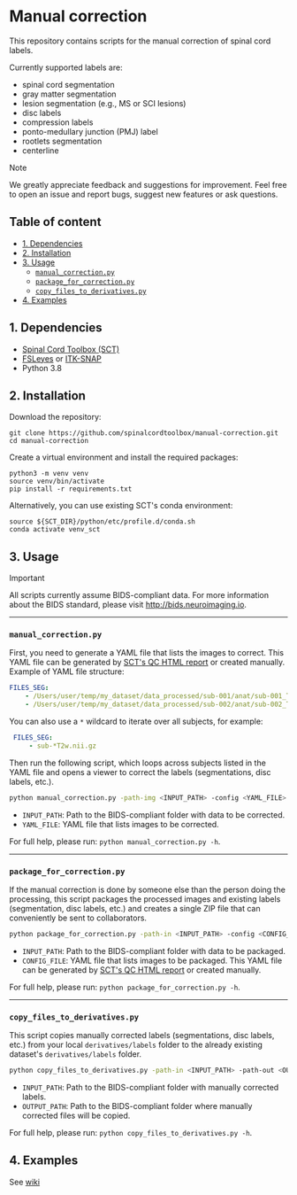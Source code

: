 # Manual correction

This repository contains scripts for the manual correction of spinal cord labels. 

Currently supported labels are: 
- spinal cord segmentation
- gray matter segmentation
- lesion segmentation (e.g., MS or SCI lesions)
- disc labels
- compression labels
- ponto-medullary junction (PMJ) label
- rootlets segmentation
- centerline

> [!NOTE]
> We greatly appreciate feedback and suggestions for improvement. Feel free to open an issue and report bugs, suggest new features or ask questions.

## Table of content
* [1. Dependencies](#1-dependencies)
* [2. Installation](#2-installation)
* [3. Usage](#3-usage)
    * [`manual_correction.py`](#manual_correctionpy)
    * [`package_for_correction.py`](#package_for_correctionpy)
    * [`copy_files_to_derivatives.py`](#copy_files_to_derivativespy)
* [4. Examples](#4-examples)

## 1. Dependencies

- [Spinal Cord Toolbox (SCT)](https://github.com/neuropoly/spinalcordtoolbox)
- [FSLeyes](https://fsl.fmrib.ox.ac.uk/fsl/fslwiki/FSLeyes) or [ITK-SNAP](http://www.itksnap.org)
- Python 3.8

## 2. Installation

Download the repository:

```console
git clone https://github.com/spinalcordtoolbox/manual-correction.git
cd manual-correction
```

Create a virtual environment and install the required packages:

```console
python3 -m venv venv
source venv/bin/activate
pip install -r requirements.txt
```

Alternatively, you can use existing SCT's conda environment:

```console
source ${SCT_DIR}/python/etc/profile.d/conda.sh
conda activate venv_sct
```

## 3. Usage

> [!Important]
> All scripts currently assume BIDS-compliant data. For more information about the BIDS standard, please visit http://bids.neuroimaging.io.

---

### `manual_correction.py`

First, you need to generate a YAML file that lists the images to correct. This YAML file can be generated by [SCT's QC HTML report](https://spinalcordtoolbox.com/overview/concepts/inspecting-results-qc-fsleyes.html#how-do-i-use-the-qc-report) or created manually. 
Example of YAML file structure:
```yaml
FILES_SEG:
    - /Users/user/temp/my_dataset/data_processed/sub-001/anat/sub-001_T1w.nii.gz
    - /Users/user/temp/my_dataset/data_processed/sub-002/anat/sub-002_T1w.nii.gz
```

You can also use a `*` wildcard to iterate over all subjects, for example:
```yaml
 FILES_SEG:
     - sub-*T2w.nii.gz
```

Then run the following script, which loops across subjects listed in the YAML file and opens a viewer to correct the labels (segmentations, disc labels, etc.). 

```bash
python manual_correction.py -path-img <INPUT_PATH> -config <YAML_FILE>
```

- `INPUT_PATH`: Path to the BIDS-compliant folder with data to be corrected.
- `YAML_FILE`: YAML file that lists images to be corrected.  

For full help, please run: `python manual_correction.py -h`.

---

### `package_for_correction.py`

If the manual correction is done by someone else than the person doing the processing, this script packages the processed images and existing labels (segmentation, disc labels, etc.) and creates a single ZIP file that can conveniently be sent to collaborators.

```bash
python package_for_correction.py -path-in <INPUT_PATH> -config <CONFIG_FILE>
```

- `INPUT_PATH`: Path to the BIDS-compliant folder with data to be packaged.
- `CONFIG_FILE`: YAML file that lists images to be packaged. This YAML file can be generated by [SCT's QC HTML report](https://spinalcordtoolbox.com/overview/concepts/inspecting-results-qc-fsleyes.html#how-do-i-use-the-qc-report) or created manually. 

For full help, please run: `python package_for_correction.py -h`.

---

### `copy_files_to_derivatives.py`

This script copies manually corrected labels (segmentations, disc labels, etc.) from your local `derivatives/labels` folder to the already existing dataset's `derivatives/labels` folder.

```bash
python copy_files_to_derivatives.py -path-in <INPUT_PATH> -path-out <OUTPUT_PATH>
```

- `INPUT_PATH`: Path to the BIDS-compliant folder with manually corrected labels.
- `OUTPUT_PATH`: Path to the BIDS-compliant folder where manually corrected files will be copied.

For full help, please run: `python copy_files_to_derivatives.py -h`.

## 4. Examples

See [wiki](https://github.com/spinalcordtoolbox/manual-correction/wiki)
